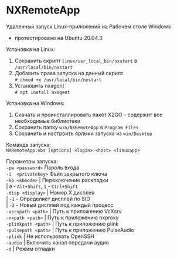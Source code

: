 # NXRemoteApp
Удаленный запуск Linux-приложений на Рабочем столе Windows
* протестировано на Ubuntu 20.04.3

Установка на Linux:  
1. Сохранить скрипт `linux/usr_local_bin/nxstart` в `/usr/local/bin/nxstart`  
2. Добавить права запуска на данный скрипт  
`# chmod +x /usr/local/bin/nxstart`  
3. Установить nxagent  
`# apt install nxagent`  
  
Установка на Windows:  
1. Скачать и проинсталлировать пакет X2GO - содержит все необходимые библиотеки  
2. Сохранить папку `win/NXRemoteApp` в `Program Files`  
3. Сохранить и настроить ярлыки запуска из `win/Desktop`  
  
Команда запуска:  
`NXRemoteApp.vbs [options] <login> <host> <linuxapp>`  
  
Параметры запуска:  
`-pw <password>`	Пароль входа  
`-i  <privatekey>`	Файл закрытого ключа  
`-kb <kbmode>` | Переключение раскладки  
 | `0` - `Alt+Shift`, `1` - `Ctrl+Shift`  
`-disp <display>` | Номер X дисплея  
 | `-1` - Определяет дисплей по SID  
 | `-2` - Новый дисплей под каждый процесс  
`-xsrvpath <path>` | Путь к приложению VcXsrv  
`-nxpath <path>` | Путь к приложению nxproxy  
`-plinkpath <path>` | Путь к приложению plink  
`-pulsepath <path>` | Путь к приложению PulseAudio  
`-plink` | Не использовать OpenSSH  
`-audio` | Включить канал передачи аудио  
`-d` | Режим отладки  
